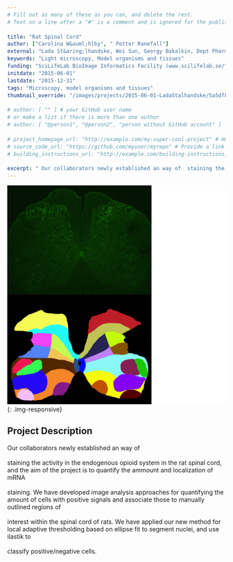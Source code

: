```yaml
---
# Fill out as many of these as you can, and delete the rest.
# Text on a line after a "#" is a comment and is ignored for the published page.

title: "Rat Spinal Cord"
author: ["Carolina W&auml;hlby", " Petter Ranefall"]
external: "Lada St&aring;lhandske, Wei Sun, Georgy Bakalkin, Dept Pharm Biosci, UU"
keywords: "Light microscopy, Model organisms and tissues"
funding: "SciLifeLab BioImage Informatics Facility (www.scilifelab.se/facilities/bioimage-informatics)"
initdate: "2015-06-01"
lastdate: "2015-12-31"
tags: "Microscopy, model organisms and tissues"
thumbnail_override: "/images/projects/2015-06-01-LadaStalhandske/5a5df89c2c631.png"

# author: [ "" ] # your GitHub user name
# or make a list if there is more than one author
# author: [ "@person1", "@person2", "person without GitHub account" ]

# project_homepage_url: "http://example.com/my-super-cool-project" # Homepage for this project
# source_code_url: "https://github.com/myuser/myrepo" # Provide a link to your code
# building_instructions_url: "http://example.com/building-instructions.pdf" # how to build the model out of LEGO (*not* how to build the source code)

excerpt: " Our collaborators newly established an way of  staining the activity in the endogenous opioid system in the rat spinal cord, and the aim of the project is to quantify the ammount and localization of ..."
---
```


![Rat Spinal Cord](/images/projects/2015-06-01-LadaStalhandske/5a5df89c2c631.png){: .img-responsive}
## Project Description
 Our collaborators newly established an way of <br/><br/>staining the activity in the endogenous opioid system in the rat spinal cord, and the aim of the project is to quantify the ammount and localization of mRNA <br/><br/>staining. We have developed image analysis approaches for quantifying the amount of cells with positive signals and associate those to manually outlined regions of <br/><br/>interest within the spinal cord of rats. We have applied our new method for local adaptive thresholding based on ellipse fit to segment nuclei, and use ilastik to <br/><br/>classify positive/negative cells. 
